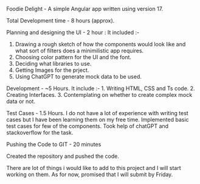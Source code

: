 Foodie Delight - A simple Angular app written using version 17.

Total Development time - 8 hours (approx).

Planning and designing the UI - 2 hour : It included :- 
 1. Drawing a rough sketch of how the components would look like and what sort of filters does a minimilistic app requires. 
 2. Choosing color pattern for the UI and the font. 
 3. Deciding what libraries to use. 
 4. Getting Images for the prject.
 5. Using ChatGPT to generate mock data to be used. 


Development - ~5 Hours. It include :-
    1. Writing HTML, CSS and Ts code. 
    2. Creating Interfaces.
    3. Contemplating on whether to create complex mock data or not.

Test Cases - 1.5 Hours. I do not have a lot of experience with writing test cases but I have been learning them on my free time. Implemented basic test cases for few of the components. Took help of chatGPT and stackoverflow for the task.

Pushing the Code to GIT - 20 minutes

Created the repository and pushed the code.


There are lot of things i would like to add to this project and I will start working on them. As for now, promised that I will submit by Friday. 



